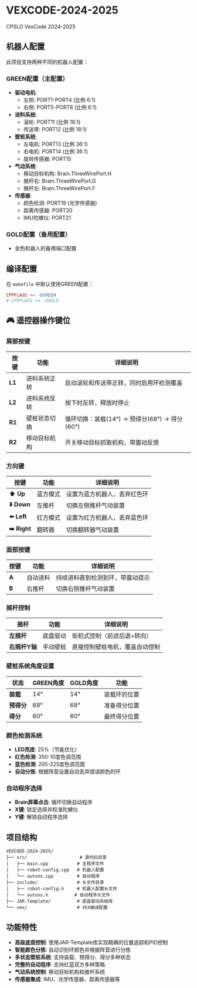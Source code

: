# VEXCODE-2024-2025
CPSLO VexCode 2024-2025

## 机器人配置

此项目支持两种不同的机器人配置：

### GREEN配置（主配置）
- **驱动电机**: 
  - 左侧: PORT1-PORT4 (比例 6:1)
  - 右侧: PORT5-PORT8 (比例 6:1)
- **进料系统**: 
  - 滚轮: PORT11 (比例 18:1)
  - 传送带: PORT12 (比例 18:1)
- **壁桩系统**: 
  - 左电机: PORT13 (比例 36:1)
  - 右电机: PORT14 (比例 36:1)
  - 旋转传感器: PORT15
- **气动系统**:
  - 移动目标机构: Brain.ThreeWirePort.H
  - 推杆右: Brain.ThreeWirePort.G
  - 推杆左: Brain.ThreeWirePort.F
- **传感器**:
  - 颜色检测: PORT19 (光学传感器)
  - 距离传感器: PORT20
  - IMU陀螺仪: PORT21

### GOLD配置（备用配置）
- 金色机器人的备用端口配置

## 编译配置

在 `makefile` 中默认使用GREEN配置：
```makefile
CPPFLAGS += -DGREEN
# CPPFLAGS += -DGOLD
```

## 🎮 遥控器操作键位

### **肩部按键**
| 按键 | 功能 | 详细说明 |
|------|------|----------|
| **L1** | 进料系统正转 | 启动滚轮和传送带正转，同时启用环检测覆盖 |
| **L2** | 进料系统反转 | 按下时反转，释放时停止 |
| **R1** | 壁桩状态切换 | 循环切换：装载(14°) → 预得分(68°) → 得分(60°) |
| **R2** | 移动目标机构 | 开关移动目标抓取机构，带震动反馈 |

### **方向键**
| 按键 | 功能 | 详细说明 |
|------|------|----------|
| **⬆️ Up** | 蓝方模式 | 设置为蓝方机器人，丢弃红色环 |
| **⬇️ Down** | 左推杆 | 切换左侧推杆气动装置 |
| **⬅️ Left** | 红方模式 | 设置为红方机器人，丢弃蓝色环 |
| **➡️ Right** | 翻转器 | 切换翻转器气动装置 |

### **面部按键**
| 按键 | 功能 | 详细说明 |
|------|------|----------|
| **A** | 自动进料 | 持续进料直到检测到环，带震动提示 |
| **B** | 右推杆 | 切换右侧推杆气动装置 |

### **摇杆控制**
| 摇杆 | 功能 | 详细说明 |
|------|------|----------|
| **左摇杆** | 底盘驱动 | 街机式控制（前进后退+转向） |
| **右摇杆Y轴** | 手动壁桩 | 直接控制壁桩电机，覆盖自动控制 |

### **壁桩系统角度设置**
| 状态 | GREEN角度 | GOLD角度 | 功能 |
|------|-----------|----------|------|
| **装载** | 14° | 14° | 装载环的位置 |
| **预得分** | 68° | 68° | 准备得分位置 |
| **得分** | 60° | 60° | 最终得分位置 |

### **颜色检测系统**
- **LED亮度**: 25%（节能优化）
- **红色检测**: 350-10度色调范围
- **蓝色检测**: 205-225度色调范围
- **自动分拣**: 根据阵营设置自动丢弃错误颜色的环

### **自动程序选择**
- **Brain屏幕点击**: 循环切换自动程序
- **X键**: 锁定选择并校准陀螺仪
- **Y键**: 解锁自动程序选择

## 项目结构

```
VEXCODE-2024-2025/
├── src/                    # 源代码目录
│   ├── main.cpp           # 主程序文件
│   ├── robot-config.cpp   # 机器人配置
│   └── autons.cpp         # 自动程序
├── include/               # 头文件目录
│   ├── robot-config.h     # 机器人配置头文件
│   └── autons.h          # 自动程序头文件
├── JAR-Template/          # 底盘驱动系统库
└── vex/                   # VEX编译配置
```

## 功能特性

- **高级底盘控制**: 使用JAR-Template库实现精确的位置追踪和PID控制
- **智能颜色分拣**: 自动识别环颜色并根据阵营进行分拣
- **多状态壁桩系统**: 支持装载、预得分、得分多种状态
- **完整的自动程序**: 支持红蓝双方多种策略
- **气动系统控制**: 移动目标机构和推杆系统
- **传感器集成**: IMU、光学传感器、距离传感器等
